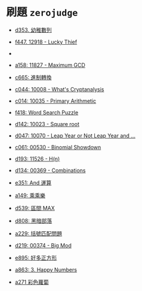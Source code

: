 # 刷題 `zerojudge`

- [d353. 幼稚數列](https://github.com/Imcyj123/coding_journey/blob/main/contents/problems/zerojudge/d353.md)
- [f447. 12918 - Lucky Thief](https://github.com/Imcyj123/coding_journey/blob/main/contents/problems/zerojudge/f447.md)




- [](https://github.com/Imcyj123/coding_journey/blob/main/contents/problems/zerojudge/.md)



- [a158: 11827 - Maximum GCD](https://github.com/kurase023/cyim_coding/tree/main/contents/problems/zerojudge/a158.md)
- [c665: 進制轉換](https://github.com/kurase023/cyim_coding/tree/main/contents/problems/zerojudge/c665.md)
- [c044: 10008 - What's Cryptanalysis](https://github.com/kurase023/cyim_coding/tree/main/contents/problems/zerojudge/c044.md)
- [c014: 10035 - Primary Arithmetic](https://github.com/kurase023/cyim_coding/tree/main/contents/problems/zerojudge/c014.md)

- [f418: Word Search Puzzle](https://github.com/kurase023/cyim_coding/tree/main/contents/problems/zerojudge/f418.md)
- [d142: 10023 - Square root](https://github.com/kurase023/cyim_coding/tree/main/contents/problems/zerojudge/d142.md)
- [d047: 10070 - Leap Year or Not Leap Year and ...](https://github.com/kurase023/cyim_coding/tree/main/contents/problems/zerojudge/d047.md)
- [c061: 00530 - Binomial Showdown](https://github.com/kurase023/cyim_coding/tree/main/contents/problems/zerojudge/c061.md)
- [d193: 11526 - H(n)](https://github.com/kurase023/cyim_coding/tree/main/contents/problems/zerojudge/d193.md)
- [d134: 00369 - Combinations](https://github.com/kurase023/cyim_coding/tree/main/contents/problems/zerojudge/d134.md)
- [e351: And 運算](https://github.com/kurase023/cyim_coding/tree/main/contents/problems/zerojudge/e351.md)
- [a149: 乘乘樂](https://github.com/kurase023/cyim_coding/tree/main/contents/problems/zerojudge/a149.md)
- [d539: 區間 MAX](https://github.com/kurase023/cyim_coding/tree/main/contents/problems/zerojudge/d539.md)
- [d808: 黑暗部落](https://github.com/kurase023/cyim_coding/tree/main/contents/problems/zerojudge/d808.md)
- [a229: 括號匹配問題](https://github.com/kurase023/cyim_coding/tree/main/contents/problems/zerojudge/a229.md)
- [d219: 00374 - Big Mod](https://github.com/kurase023/cyim_coding/tree/main/contents/problems/zerojudge/d219.md)
- [e895: 好多正方形](https://github.com/kurase023/cyim_coding/tree/main/contents/problems/zerojudge/e895.md)
- [a863: 3. Happy Numbers](https://github.com/kurase023/cyim_coding/tree/main/contents/problems/zerojudge/a863.md)
- [a271 彩色蘿蔔](https://github.com/kurase023/cyim_coding/tree/main/contents/problems/zerojudge/a271.md)
[](https://github.com/kurase023/cyim_coding/tree/main/contents/problems/zerojudge/.md)
[](https://github.com/kurase023/cyim_coding/tree/main/contents/problems/zerojudge/.md)